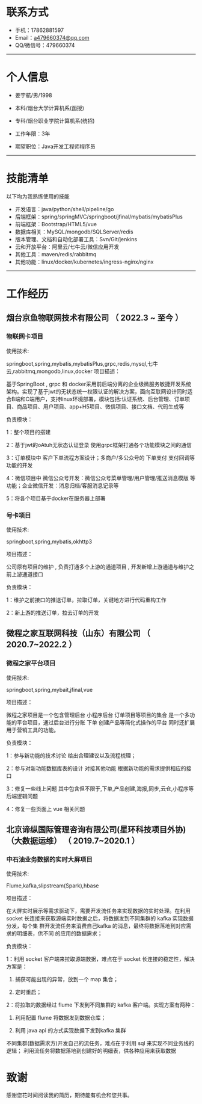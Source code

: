# 联系方式

- 手机：17862881597 
- Email：a479660374@qq.com 
- QQ/微信号：479660374

---

# 个人信息

 - 姜宇航/男/1998 
 - 本科/烟台大学计算机系(函授)
 - 专科/烟台职业学院计算机系(统招) 
 - 工作年限：3年

 - 期望职位：Java开发工程师程序员

---

# 技能清单

以下均为我熟练使用的技能

- 开发语言：java/python/shell/pipeline/go
- 后端框架：spring/springMVC/springboot/jfinal/mybatis/mybatisPlus
- 前端框架：Bootstrap/HTML5/vue
- 数据库相关：MySQL/mongodb/SQLServer/redis
- 版本管理、文档和自动化部署工具：Svn/Git/jenkins
- 云和开放平台：阿里云/七牛云/微信应用开发
- 其他工具：maven/redis/rabbitmq
- 其他功能：linux/docker/kubernetes/ingress-nginx/nginx

---


# 工作经历


## 烟台京鱼物联网技术有限公司 （ 2022.3 ~ 至今 ）

### 物联网卡项目
使用技术:

  springboot,spring,mybatis,mybatisPlus,grpc,redis,mysql,七牛云,rabbitmq,mongodb,linux,docker
项目描述：

  基于SpringBoot , grpc 和 docker采用前后端分离的企业级微服务敏捷开发系统架构。实现了基于jwt的无状态统一权限认证的解决方案，面向互联网设计同时适合B端和C端用户，支持linux环境部署，模块包括:认证系统、后台管理、订单项目、商品项目、用户项目、app+H5项目、微信项目、接口文档、代码生成等
  
负责模块：

   1：整个项目的搭建
    
   2：基于jwt的oAtuh无状态认证登录 使用grpc框架打通各个功能模块之间的通信
    
   3：订单模块中 客户下单流程方案设计；多商户/多公众号的 下单支付 支付回调等功能的开发
    
   4：微信项目中 微信公众号开发：微信公众号菜单管理/用户管理/推送消息模版 等功能；企业微信开发：消息归档/客服消息记录等
    
   5：将各个项目基于docker在服务器上部署
    
 

### 号卡项目 

使用技术:

  springboot,spring,mybatis,okhttp3
  
项目描述：

  公司原有项目的维护 , 负责打通多个上游的通道项目 , 开发新增上游通道与维护之前上游通道接口
  
负责模块：

   1：维护之前接口的推送订单，拉取订单，关键地方进行代码重构工作
    
   2：新上游的推送订单，拉去订单的开发
    


 
## 微程之家互联网科技（山东）有限公司 （ 2020.7~2022.2 ）

### 微程之家平台项目

使用技术:

  springboot,spring,mybait,jfinal,vue 
  
项目描述：

  微程之家项目是一个包含管理后台 小程序后台 订单项目等项目的集合 是一个多功能的平台项目，通过后台进行分账 下单 创建产品等简化式操作的平台 同时还扩展用于营销工具的功能。
  
负责模块：

 1：参与新功能的技术讨论 给出合理建议以及流程梳理；
  
 2：参与对新功能数据库表的设计 对接其他功能 根据新功能的需求提供相应的接口
  
 3：修复一些线上问题 其中包含但不限于,下单,产品创建,海报,同步,云仓,小程序等后端逻辑问题
  
 4：修复一些页面上 vue 相关问题
  



## 北京谛纵国际管理咨询有限公司(星环科技项目外协) （大数据运维） （ 2019.7~2020.1 ）


### 中石油业务数据的实时大屏项目

使用技术:

  Flume,kafka,slipstream(Spark),hbase
  
项目描述：

  在大屏实时展示等需求驱动下，需要开发流任务来实现数据的实时处理。在利用 socket 长连接来获取源端实时数据之后，将数据发到不同集群的 kafka 实现数据分发，每个集 群开发流任务来消费自己kafka 的消息，最终将数据落地到对应需求的明细表，供不同 的应用的数据需求；
  
负责模块：

 1：利用 socket 客户端来拉取源端数据，难点在于 socket 长连接的稳定性，解决方案是：
  
   1.	捕获可能出现的异常，放到一个 map 集合；
    
   2.	定时重启；
    
 2：将拉取的数据经过 flume 下发到不同集群的 kafka 客户端。实现方案有两种：
  
   1.	利用配置 flume 将数据发到数据仓库；
    
   2.	利用 java api 的方式实现数据下发到kafka 集群
    
 不同集群(数据需求方)开发自己的流任务，难点在于利用 sql 来实现不同业务线的逻辑； 利用流任务将数据落地到创建好的明细表，供各种应用来获取数据
  


# 致谢

感谢您花时间阅读我的简历，期待能有机会和您共事。
